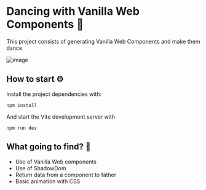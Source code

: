 # Dancing with Vanilla Web Components 🕺

This project consists of generating Vanilla Web Components and make them dance

![image](https://github.com/angelpolotorres/vanilla-web-components/blob/main/public/dancing.png)

## How to start ⚙️

Install the project dependencies with:

```
npm install
```

And start the Vite development server with

```
npm run dev
```

## What going to find? 👀

- Use of Vanilla Web components
- Use of ShadowDom
- Return data from a component to father
- Basic animation with CSS
